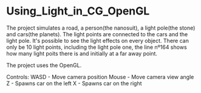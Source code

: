 # Using_Light_in_CG_OpenGL
The project simulates a road, a person(the nanosuit), a light pole(the stone) and cars(the planets). The light points are connected to the cars and the light pole. It's possible to see the light effects on every object.
There can only be 10 light points, including the light pole one, the line nº164 shows how many light poits there is and initially at a far away point.

The project uses the OpenGL.

Controls:
WASD - Move camera position
Mouse - Move camera view angle
Z - Spawns car on the left
X - Spawns car on the right
